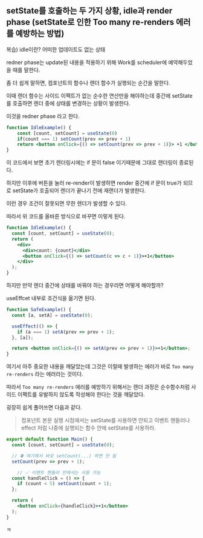 ## setState를 호출하는 두 가지 상황, idle과 render phase (setState로 인한 Too many re-renders 에러를 예방하는 방법)

복습) idle이란? 어떠한 업데이트도 없는 상태

redner phase는 update된 내용을 적용하기 위해 Work를 scheduler에 예약해두었을 때를 말한다.

좀 더 쉽게 말하면, 컴포넌트의 함수나 렌더 함수가 실행되는 순간을 말한다.

이때 렌더 함수는 사이드 이팩트가 없는 순수한 연산만을 해야하는데 중간에 setState를 호출하면 렌더 중에 상태를 변경하는 상황이 발생한다.

이것을 redner phase 라고 한다.

```jsx
function IdleExample() {
	const [count, setCount] = useState(0)
	if(count === 1) setCount(prev => prev + 1)
	return <button onClick={() => setCount(prev => prev + 1)}> +1 </button>
}
```

이 코드에서 보면 초기 렌더링시에는 if 문이 false 이기때문에 그대로 렌더링이 종료된다.

하지만 이후에 버튼을 눌러 re-render이 발생하면 render 중간에 if 문이 true가 되므로 setState가 호출되어 렌더가 끝나기 전에 재랜더가 발생한다.

이런 경우 조건이 잘못되면 무한 렌더가 발생할 수 있다.

따라서 위 코드를 올바른 방식으로 바꾸면 이렇게 된다.

```jsx
function IdleExample() {
  const [count, setCount] = useState(0);
  return (
    <div>
      <div>count: {count}</div>
      <button onClick={() => setCount(c => c + 1)}>+1</button>
    </div>
  );
}
```

하지만 만약 렌더 중간에 상태를 바꿔야 하는 경우라면 어떻게 해야할까?

useEffcet 내부로 조건식을 옮기면 된다.

```jsx
function SafeExample() {
  const [a, setA] = useState(0);

  useEffect(() => {
    if (a === 1) setA(prev => prev + 1);
  }, [a]);

  return <button onClick={() => setA(prev => prev + 1)}>+1</button>;
}
```

여기서 아주 중요한 내용을 깨달았는데 그것은 이럴때 발생하는 에러가 바로 `Too many re-renders` 라는 에러라는 것이다.

따라서 `Too many re-renders` 에러를 예방하기 위해서는 렌더 과정은 순수함수처럼 사이드 이팩트를 유발하지 않도록 작성해야 한다는 것을 깨달았다.

굉장히 쉽게 풀어쓰면 다음과 같다.

> 컴포넌트 본문 실행 시점에서는 setState를 사용하면 안되고 이벤트 핸들러나 effect 처럼 나중에 실행되는 함수 안에 setState를 사용하라.
> 

```jsx
export default function Main() {
  const [count, setCount] = useState(0);

  // ⛔ 여기에서 바로 setCount(...) 하면 안 됨
  setCount(prev => prev + 1);

	// ✅ 이벤트 핸들러 안에서는 사용 가능
  const handleClick = () => {
    if (count < 5) setCount(count + 1);
  };

  return (
    <button onClick={handleClick}>+1</button>
  );
}

```

ㅋ